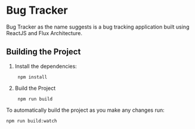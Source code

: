 # Bug Tracker

Bug Tracker as the name suggests is a bug tracking application built using ReactJS and Flux Architecture.

## Building the Project

1. Install the dependencies:

		npm install
	
2. Build the Project
	
		npm run build
	

	


To automatically build the project as you make any changes run:

	npm run build:watch 
